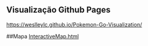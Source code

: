 ## Visualização Github Pages
https://weslleylc.github.io/Pokemon-Go-Visualization/

##Mapa
[InteractiveMap.html](InteractiveMap.html)<br>
